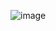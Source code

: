 ![image](https://user-images.githubusercontent.com/33350123/132197117-a0713d81-8049-48cd-8574-85b70f75c988.png)
